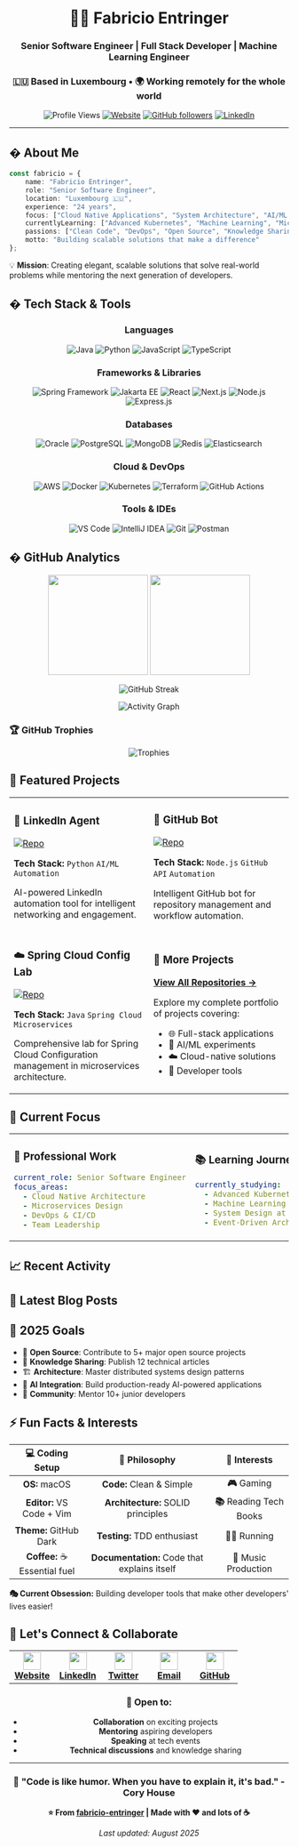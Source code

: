 <div align="center">

# 👨‍💻 Fabricio Entringer

### Senior Software Engineer | Full Stack Developer | Machine Learning Engineer
### 🇱🇺 Based in Luxembourg • 🌍 Working remotely for the whole world

![Profile Views](https://komarev.com/ghpvc/?username=fabricio-entringer&color=brightgreen&style=for-the-badge)
[![Website](https://img.shields.io/badge/Website-entringer.dev-blue?style=for-the-badge&logo=google-chrome)](https://entringer.dev)
[![GitHub followers](https://img.shields.io/github/followers/fabricio-entringer?logo=GitHub&style=for-the-badge)](https://github.com/fabricio-entringer)
[![LinkedIn](https://img.shields.io/badge/LinkedIn-Fabricio%20Entringer-blue?style=for-the-badge&logo=linkedin)](https://linkedin.com/in/fabricio-entringer)

</div>

---

## � About Me

```typescript
const fabricio = {
    name: "Fabricio Entringer",
    role: "Senior Software Engineer",
    location: "Luxembourg 🇱🇺",
    experience: "24 years",
    focus: ["Cloud Native Applications", "System Architecture", "AI/ML Integration"],
    currentlyLearning: ["Advanced Kubernetes", "Machine Learning", "Microservices"],
    passions: ["Clean Code", "DevOps", "Open Source", "Knowledge Sharing", "Machine Learning"],
    motto: "Building scalable solutions that make a difference"
};
```

💡 **Mission**: Creating elegant, scalable solutions that solve real-world problems while mentoring the next generation of developers.

## �️ Tech Stack & Tools

<div align="center">

### Languages
![Java](https://img.shields.io/badge/Java-ED8B00?style=for-the-badge&logo=openjdk&logoColor=white)
![Python](https://img.shields.io/badge/Python-3776AB?style=for-the-badge&logo=python&logoColor=white)
![JavaScript](https://img.shields.io/badge/JavaScript-F7DF1E?style=for-the-badge&logo=javascript&logoColor=black)
![TypeScript](https://img.shields.io/badge/TypeScript-007ACC?style=for-the-badge&logo=typescript&logoColor=white)

### Frameworks & Libraries
![Spring Framework](https://img.shields.io/badge/Spring-6DB33F?style=for-the-badge&logo=spring&logoColor=white)
![Jakarta EE](https://img.shields.io/badge/Jakarta_EE-F58220?style=for-the-badge&logo=jakarta&logoColor=white)
![React](https://img.shields.io/badge/React-20232A?style=for-the-badge&logo=react&logoColor=61DAFB)
![Next.js](https://img.shields.io/badge/Next.js-000000?style=for-the-badge&logo=next.js&logoColor=white)
![Node.js](https://img.shields.io/badge/Node.js-43853D?style=for-the-badge&logo=node.js&logoColor=white)
![Express.js](https://img.shields.io/badge/Express.js-404D59?style=for-the-badge&logo=express&logoColor=white)

### Databases
![Oracle](https://img.shields.io/badge/Oracle-F80000?style=for-the-badge&logo=oracle&logoColor=white)
![PostgreSQL](https://img.shields.io/badge/PostgreSQL-316192?style=for-the-badge&logo=postgresql&logoColor=white)
![MongoDB](https://img.shields.io/badge/MongoDB-4EA94B?style=for-the-badge&logo=mongodb&logoColor=white)
![Redis](https://img.shields.io/badge/Redis-DC382D?style=for-the-badge&logo=redis&logoColor=white)
![Elasticsearch](https://img.shields.io/badge/Elasticsearch-005571?style=for-the-badge&logo=elasticsearch&logoColor=white)

### Cloud & DevOps
![AWS](https://img.shields.io/badge/AWS-232F3E?style=for-the-badge&logo=amazon-aws&logoColor=white)
![Docker](https://img.shields.io/badge/Docker-2496ED?style=for-the-badge&logo=docker&logoColor=white)
![Kubernetes](https://img.shields.io/badge/Kubernetes-326CE5?style=for-the-badge&logo=kubernetes&logoColor=white)
![Terraform](https://img.shields.io/badge/Terraform-623CE4?style=for-the-badge&logo=terraform&logoColor=white)
![GitHub Actions](https://img.shields.io/badge/GitHub_Actions-2088FF?style=for-the-badge&logo=github-actions&logoColor=white)

### Tools & IDEs
![VS Code](https://img.shields.io/badge/VS_Code-007ACC?style=for-the-badge&logo=visual-studio-code&logoColor=white)
![IntelliJ IDEA](https://img.shields.io/badge/IntelliJ_IDEA-000000?style=for-the-badge&logo=intellij-idea&logoColor=white)
![Git](https://img.shields.io/badge/Git-F05032?style=for-the-badge&logo=git&logoColor=white)
![Postman](https://img.shields.io/badge/Postman-FF6C37?style=for-the-badge&logo=postman&logoColor=white)

</div>

## � GitHub Analytics

<div align="center">
  
<img height="180em" src="https://github-readme-stats.vercel.app/api?username=fabricio-entringer&show_icons=true&theme=github_dark&include_all_commits=true&count_private=true&hide_border=true&bg_color=0D1117&title_color=58A6FF&text_color=C9D1D9&icon_color=58A6FF"/>
<img height="180em" src="https://github-readme-stats.vercel.app/api/top-langs/?username=fabricio-entringer&layout=compact&langs_count=8&theme=github_dark&hide_border=true&bg_color=0D1117&title_color=58A6FF&text_color=C9D1D9"/>

</div>

<div align="center">
  
![GitHub Streak](https://github-readme-streak-stats.herokuapp.com/?user=fabricio-entringer&theme=github-dark-blue&hide_border=true&background=0D1117&stroke=58A6FF&ring=58A6FF&fire=FF6B6B&currStreakLabel=C9D1D9)

</div>

<div align="center">
  
![Activity Graph](https://github-readme-activity-graph.vercel.app/graph?username=fabricio-entringer&bg_color=0d1117&color=58a6ff&line=58a6ff&point=ff6b6b&area=true&hide_border=true)

</div>

### 🏆 GitHub Trophies
<div align="center">
  
![Trophies](https://github-profile-trophy.vercel.app/?username=fabricio-entringer&theme=algolia&no-frame=true&no-bg=true&margin-w=4&row=1)

</div>

## 🚀 Featured Projects

<div align="center">

<table>
<tr>
<td width="50%">

### 🤖 LinkedIn Agent
[![Repo](https://github-readme-stats.vercel.app/api/pin/?username=fabricio-entringer&repo=linkedin-agent&theme=github_dark&hide_border=true&bg_color=0D1117)](https://github.com/fabricio-entringer/linkedin-agent)

**Tech Stack:** `Python` `AI/ML` `Automation`

AI-powered LinkedIn automation tool for intelligent networking and engagement.

</td>
<td width="50%">

### 🤖 GitHub Bot
[![Repo](https://github-readme-stats.vercel.app/api/pin/?username=fabricio-entringer&repo=entringer-github-bot&theme=github_dark&hide_border=true&bg_color=0D1117)](https://github.com/fabricio-entringer/entringer-github-bot)

**Tech Stack:** `Node.js` `GitHub API` `Automation`

Intelligent GitHub bot for repository management and workflow automation.

</td>
</tr>
<tr>
<td width="50%">

### ☁️ Spring Cloud Config Lab
[![Repo](https://github-readme-stats.vercel.app/api/pin/?username=fabricio-entringer&repo=spring-cloud-config-lab&theme=github_dark&hide_border=true&bg_color=0D1117)](https://github.com/fabricio-entringer/spring-cloud-config-lab)

**Tech Stack:** `Java` `Spring Cloud` `Microservices`

Comprehensive lab for Spring Cloud Configuration management in microservices architecture.

</td>
<td width="50%">

### 🔗 More Projects
**[View All Repositories →](https://github.com/fabricio-entringer?tab=repositories)**

Explore my complete portfolio of projects covering:
- 🌐 Full-stack applications
- 🤖 AI/ML experiments  
- ☁️ Cloud-native solutions
- 🔧 Developer tools

</td>
</tr>
</table>

</div>

## 🌱 Current Focus

<div align="center">

<table>
<tr>
<td width="50%">

### 💼 Professional Work
```yaml
current_role: Senior Software Engineer
focus_areas:
  - Cloud Native Architecture
  - Microservices Design
  - DevOps & CI/CD
  - Team Leadership
```

</td>
<td width="50%">

### 📚 Learning Journey
```yaml
currently_studying:
  - Advanced Kubernetes Patterns
  - Machine Learning Operations (MLOps)
  - System Design at Scale
  - Event-Driven Architecture
```

</td>
</tr>
</table>

</div>

## 📈 Recent Activity

<!--START_SECTION:activity-->
<!--END_SECTION:activity-->

## 📝 Latest Blog Posts

<!-- BLOG-POST-LIST:START -->
<!-- BLOG-POST-LIST:END -->

## 🎯 2025 Goals

- 🚀 **Open Source**: Contribute to 5+ major open source projects
- 📖 **Knowledge Sharing**: Publish 12 technical articles
- 🏗️ **Architecture**: Master distributed systems design patterns  
- 🤖 **AI Integration**: Build production-ready AI-powered applications
- 👥 **Community**: Mentor 10+ junior developers

## ⚡ Fun Facts & Interests

<div align="center">

| 💻 **Coding Setup** | 🎯 **Philosophy** | 🌟 **Interests** |
|:---:|:---:|:---:|
| **OS:** macOS | **Code:** Clean & Simple | **🎮** Gaming |
| **Editor:** VS Code + Vim | **Architecture:** SOLID principles | **📚** Reading Tech Books |
| **Theme:** GitHub Dark | **Testing:** TDD enthusiast | **🏃‍♂️** Running |
| **Coffee:** ☕ Essential fuel | **Documentation:** Code that explains itself | **🎵** Music Production |

</div>

**🎭 Current Obsession:** Building developer tools that make other developers' lives easier!

## 🤝 Let's Connect & Collaborate

<div align="center">

<table>
<tr>
<td align="center" width="20%">
<a href="https://entringer.dev" target="_blank">
<img src="https://raw.githubusercontent.com/danielcranney/readme-generator/main/public/icons/socials/rss.svg" width="32" height="32" />
<br><strong>Website</strong>
</a>
</td>
<td align="center" width="20%">
<a href="https://linkedin.com/in/fabricio-entringer" target="_blank">
<img src="https://raw.githubusercontent.com/danielcranney/readme-generator/main/public/icons/socials/linkedin.svg" width="32" height="32" />
<br><strong>LinkedIn</strong>
</a>
</td>
<td align="center" width="20%">
<a href="https://twitter.com/fab_entringer" target="_blank">
<img src="https://raw.githubusercontent.com/danielcranney/readme-generator/main/public/icons/socials/twitter.svg" width="32" height="32" />
<br><strong>Twitter</strong>
</a>
</td>
<td align="center" width="20%">
<a href="mailto:contact@entringer.dev" target="_blank">
<img src="https://raw.githubusercontent.com/danielcranney/readme-generator/main/public/icons/socials/gmail.svg" width="32" height="32" />
<br><strong>Email</strong>
</a>
</td>
<td align="center" width="20%">
<a href="https://github.com/fabricio-entringer" target="_blank">
<img src="https://raw.githubusercontent.com/danielcranney/readme-generator/main/public/icons/socials/github.svg" width="32" height="32" />
<br><strong>GitHub</strong>
</a>
</td>
</tr>
</table>

### 💬 Open to:
- **Collaboration** on exciting projects
- **Mentoring** aspiring developers  
- **Speaking** at tech events
- **Technical discussions** and knowledge sharing

</div>

---

<div align="center">

### 🚀 "Code is like humor. When you have to explain it, it's bad." - Cory House

**⭐ From [fabricio-entringer](https://github.com/fabricio-entringer) | Made with ❤️ and lots of ☕**

*Last updated: August 2025*

</div>
